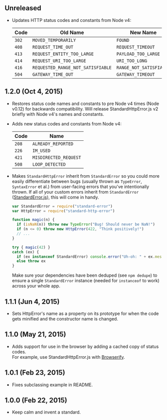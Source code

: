 ## Unreleased
- Updates HTTP status codes and constants from Node v4:

  Code  | Old Name                          | New Name
  ------|-----------------------------------|---------
  `302` | `MOVED_TEMPORARILY`               | `FOUND`
  `408` | `REQUEST_TIME_OUT`                | `REQUEST_TIMEOUT`
  `413` | `REQUEST_ENTITY_TOO_LARGE`        | `PAYLOAD_TOO_LARGE`
  `414` | `REQUEST_URI_TOO_LARGE`           | `URI_TOO_LONG`
  `416` | `REQUESTED_RANGE_NOT_SATISFIABLE` | `RANGE_NOT_SATISFIABLE`
  `504` | `GATEWAY_TIME_OUT`                | `GATEWAY_TIMEOUT`

## 1.2.0 (Oct 4, 2015)
- Restores status code names and constants to pre Node v4 times (Node v0.12) for
  backwards compatibility.  Will release StandardHttpError.js v2 briefly with
  Node v4's names and constants.

- Adds new status codes and constants from Node v4:

  Code  | Name
  ------|-----
  `208` | `ALREADY_REPORTED`
  `226` | `IM_USED`
  `421` | `MISDIRECTED_REQUEST`
  `508` | `LOOP_DETECTED`

- Makes `StandardHttpError` inherit from `StandardError` so you could more
  easily differentiate between bugs (usually thrown as `TypeError`,
  `SyntaxError` et al.) from user-facing errors that you've intentionally
  thrown. If all of your custom errors inherit from `StandardError`
  ([StandardError.js](https://github.com/moll/js-standard-error)), this will
  come in handy.

  ```javascript
  var StandardError = require("standard-error")
  var HttpError = require("standard-http-error")

  function magic(n) {
    if (isNaN(n)) throw new TypeError("Bug! Should never be NaN!")
    if (n <= 0) throw new HttpError(422, "Think positively!")
    // ...
  }

  try { magic(42) }
  catch (ex) {
    if (ex instanceof StandardError) console.error("Uh-oh: " + ex.message)
    else throw ex
  }
  ```

  Make sure your dependencies have been deduped (see `npm dedupe`) to ensure
  a single `StandardError` instance (needed for `instanceof` to work) across
  your whole app.

## 1.1.1 (Jun 4, 2015)
- Sets HttpError's name as a property on its prototype for when the code gets
  minified and the constructor name is changed.

## 1.1.0 (May 21, 2015)
- Adds support for use in the browser by adding a cached copy of status codes.  
  For example, use StandardHttpError.js with
  [Browserify](https://github.com/substack/node-browserify).

## 1.0.1 (Feb 23, 2015)
- Fixes subclassing example in README.

## 1.0.0 (Feb 22, 2015)
- Keep calm and invent a standard.
